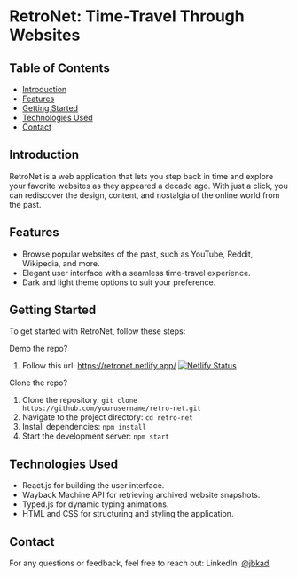 # RetroNet: Time-Travel Through Websites

## Table of Contents
- [Introduction](#introduction)
- [Features](#features)
- [Getting Started](#getting-started)
- [Technologies Used](#technologies-used)
- [Contact](#contact)

## Introduction

RetroNet is a web application that lets you step back in time and explore your favorite websites as they appeared a decade ago. With just a click, you can rediscover the design, content, and nostalgia of the online world from the past.

## Features

- Browse popular websites of the past, such as YouTube, Reddit, Wikipedia, and more.
- Elegant user interface with a seamless time-travel experience.
- Dark and light theme options to suit your preference.


## Getting Started

To get started with RetroNet, follow these steps:

Demo the repo?
1. Follow this url: https://retronet.netlify.app/
[![Netlify Status](https://api.netlify.com/api/v1/badges/80b0decf-70bc-4bbd-8d75-fb830d3830af/deploy-status)](https://app.netlify.com/sites/retronet/deploys)


Clone the repo?
1. Clone the repository: `git clone https://github.com/yourusername/retro-net.git`
2. Navigate to the project directory: `cd retro-net`
3. Install dependencies: `npm install`
4. Start the development server: `npm start`

## Technologies Used

- React.js for building the user interface.
- Wayback Machine API for retrieving archived website snapshots.
- Typed.js for dynamic typing animations.
- HTML and CSS for structuring and styling the application.

## Contact

For any questions or feedback, feel free to reach out:
LinkedIn: [@jbkad](https://linkedin.com/in/jbkad)
